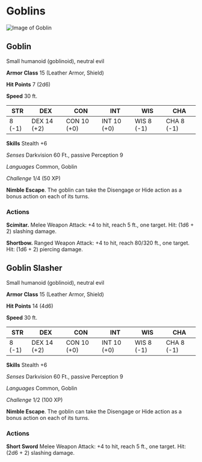 # Goblins

![Image of Goblin](https://media-waterdeep.cursecdn.com/avatars/thumbnails/0/351/218/315/636252777818652432.jpeg)

## Goblin

Small humanoid (goblinoid), neutral evil

**Armor Class** 15 (Leather Armor, Shield)

**Hit Points** 7 (2d6)

**Speed** 30 ft.

STR | DEX | CON | INT | WIS | CHA| 
------------ | ------------- | ------------- | ------------- | ------------- | -------------
8 (-1) | DEX 14 (+2) | CON 10 (+0) | INT 10 (+0) | WIS 8 (-1) | CHA 8 (-1)

**Skills** Stealth +6

*Senses* Darkvision 60 Ft., passive Perception 9

*Languages* Common, Goblin

*Challenge* 1/4 (50 XP)

**Nimble Escape**. The goblin can take the Disengage or Hide action as a bonus action on each of its turns.

### Actions

**Scimitar.** Melee Weapon Attack: +4 to hit, reach 5 ft., one target. Hit: (1d6 + 2) slashing damage.

**Shortbow.** Ranged Weapon Attack: +4 to hit, reach 80/320 ft., one target. Hit: (1d6 + 2) piercing damage.

## Goblin Slasher

Small humanoid (goblinoid), neutral evil

**Armor Class** 15 (Leather Armor, Shield)

**Hit Points** 14 (4d6)

**Speed** 30 ft.


STR | DEX | CON | INT | WIS | CHA| 
------------ | ------------- | ------------- | ------------- | ------------- | -------------
8 (-1) | DEX 14 (+2) | CON 10 (+0) | INT 10 (+0) | WIS 8 (-1) | CHA 8 (-1)

**Skills** Stealth +6

*Senses* Darkvision 60 Ft., passive Perception 9

*Languages* Common, Goblin

*Challenge* 1/2 (100 XP)

**Nimble Escape**. The goblin can take the Disengage or Hide action as a bonus action on each of its turns.

### Actions

**Short Sword** Melee Weapon Attack: +4 to hit, reach 5 ft., one target. Hit: (2d6 + 2) slashing damage.

